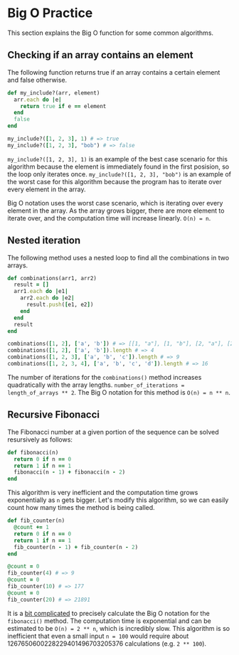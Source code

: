 # Big O Practice

This section explains the Big O function for some common algorithms.

## Checking if an array contains an element

The following function returns true if an array contains a certain element and false otherwise.

```ruby
def my_include?(arr, element)
  arr.each do |e|
    return true if e == element
  end
  false
end

my_include?([1, 2, 3], 1) # => true
my_include?([1, 2, 3], "bob") # => false
```

`my_include?([1, 2, 3], 1)` is an example of the best case scenario for this algorithm because the element is immediately found in the first posision, so the loop only iterates once.  `my_include?([1, 2, 3], "bob")` is an example of the worst case for this algorithm because the program has to iterate over every element in the array.

Big O notation uses the worst case scenario, which is iterating over every element in the array.  As the array grows bigger, there are more element to iterate over, and the computation time will increase linearly.  `O(n) = n`.

## Nested iteration

The following method uses a nested loop to find all the combinations in two arrays.

```ruby
def combinations(arr1, arr2)
  result = []
  arr1.each do |e1|
    arr2.each do |e2|
      result.push([e1, e2])
    end
  end
  result
end

combinations([1, 2], ['a', 'b']) # => [[1, "a"], [1, "b"], [2, "a"], [2, "b"]]
combinations([1, 2], ['a', 'b']).length # => 4
combinations([1, 2, 3], ['a', 'b', 'c']).length # => 9
combinations([1, 2, 3, 4], ['a', 'b', 'c', 'd']).length # => 16
```

The number of iterations for the `combinations()` method increases quadratically with the array lengths.  `number_of_iterations = length_of_arrays ** 2`.  The Big O notation for this method is `O(n) = n ** n`.

## Recursive Fibonacci

The Fibonacci number at a given portion of the sequence can be solved resursively as follows:

```ruby
def fibonacci(n)
  return 0 if n == 0
  return 1 if n == 1
  fibonacci(n - 1) + fibonacci(n - 2)
end
```

This algorithm is very inefficient and the computation time grows exponentially as `n` gets bigger.  Let's modify this algorithm, so we can easily count how many times the method is being called.

```ruby
def fib_counter(n)
  @count += 1
  return 0 if n == 0
  return 1 if n == 1
  fib_counter(n - 1) + fib_counter(n - 2)
end

@count = 0
fib_counter(4) # => 9
@count = 0
fib_counter(10) # => 177
@count = 0
fib_counter(20) # => 21891
```

It is a [bit complicated](http://stackoverflow.com/questions/360748/computational-complexity-of-fibonacci-sequence) to precisely calculate the Big O notation for the `fibonacci()` method.  The computation time is exponential and can be estimated to be `O(n) = 2 ** n`, which is incredibly slow.  This algorithm is so inefficient that even a small input `n = 100` would require about 1267650600228229401496703205376 calculations (e.g. `2 ** 100`).


